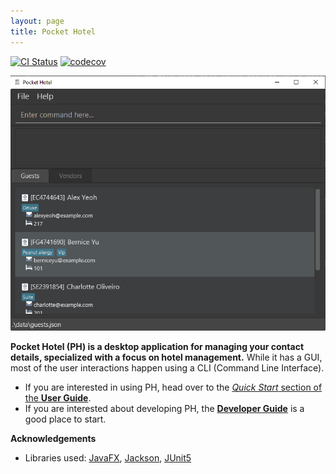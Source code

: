 ```yaml
---
layout: page
title: Pocket Hotel
---
```


[![CI Status](https://github.com/se-edu/addressbook-level3/workflows/Java%20CI/badge.svg)](https://github.com/se-edu/addressbook-level3/actions)
[![codecov](https://codecov.io/gh/se-edu/addressbook-level3/branch/master/graph/badge.svg)](https://codecov.io/gh/se-edu/addressbook-level3)

![Ui](images/Ui.png)

**Pocket Hotel (PH) is a desktop application for managing your contact details, specialized with a focus on hotel management.** While it has a GUI, most of the user interactions happen using a CLI (Command Line Interface).

* If you are interested in using PH, head over to the [_Quick Start_ section of the **User Guide**](UserGuide.html#quick-start).
* If you are interested about developing PH, the [**Developer Guide**](DeveloperGuide.html) is a good place to start.


**Acknowledgements**

* Libraries used: [JavaFX](https://openjfx.io/), [Jackson](https://github.com/FasterXML/jackson), [JUnit5](https://github.com/junit-team/junit5)
